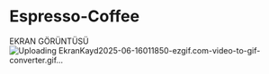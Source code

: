 # Espresso-Coffee






EKRAN GÖRÜNTÜSÜ 
![Uploading EkranKayd2025-06-16011850-ezgif.com-video-to-gif-converter.gif…]()


